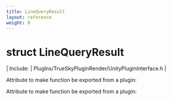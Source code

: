 ```yaml
---
title: LineQueryResult
layout: reference
weight: 0
---
```

struct LineQueryResult
===

| Include: | PlugIns/TrueSkyPluginRender/UnityPluginInterface.h |

Attribute to make function be exported from a plugin:




Attribute to make function be exported from a plugin:


